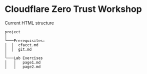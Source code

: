 # Cloudflare Zero Trust Workshop

Current HTML structure
```
project
│
└───Prerequisites:
│  │  cfacct.md
│  │  git.md
│
└───Lab Exercises
│   │   page1.md
│   │   page2.md

```